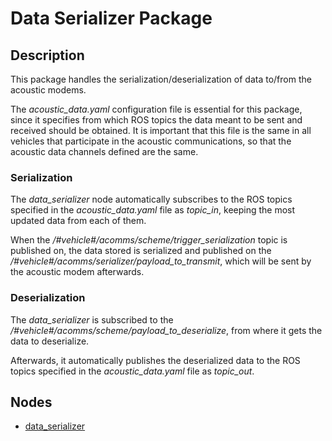 # Data Serializer Package

## Description

This package handles the serialization/deserialization of data to/from the acoustic modems.

The *acoustic_data.yaml* configuration file is essential for this package, since it specifies from which ROS topics the data meant to be sent and received should be obtained. It is important that this file is the same in all vehicles that participate in the acoustic communications, so that the acoustic data channels defined are the same.

### Serialization

The *data_serializer* node automatically subscribes to the ROS topics specified in the *acoustic_data.yaml* file as *topic_in*, keeping the most updated data from each of them.

When the */#vehicle#/acomms/scheme/trigger_serialization* topic is published on, the data stored is serialized and published on the */#vehicle#/acomms/serializer/payload_to_transmit*, which will be sent by the acoustic modem afterwards.

### Deserialization

The *data_serializer* is subscribed to the */#vehicle#/acomms/scheme/payload_to_deserialize*, from where it gets the data to deserialize.

Afterwards, it automatically publishes the deserialized data to the ROS topics specified in the *acoustic_data.yaml* file as *topic_out*.

## Nodes
* [data_serializer](data_serializer.md)
